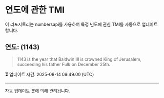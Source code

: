 
# 연도에 관한 TMI

이 리포지토리는 numbersapi를 사용하여 특정 년도에 관한 TMI를 자동으로 업데이트합니다.

## 연도: (1143)
> 1143 is the year that Baldwin III is crowned King of Jerusalem, succeeding his father Fulk on December 25th.

⏳ 업데이트 시간: 2025-08-14 09:49:00 (UTC)

---
자동 업데이트 봇에 의해 관리됩니다.

